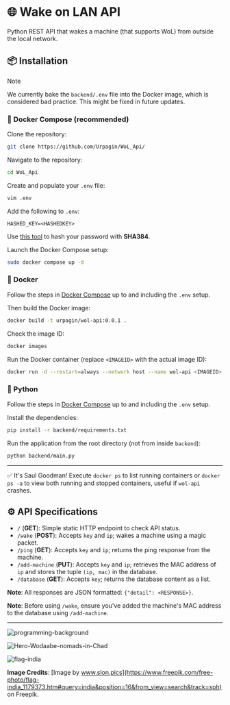 # 🌐 Wake on LAN API

Python REST API that wakes a machine (that supports WoL) from outside the local network.

## 📦 Installation

> [!NOTE]
> We currently bake the `backend/.env` file into the Docker image, which is considered bad practice. This might be fixed in future updates.

### 🐳 Docker Compose (recommended)

Clone the repository:

```bash
git clone https://github.com/Urpagin/WoL_Api/
```

Navigate to the repository:

```bash
cd WoL_Api
```

Create and populate your `.env` file:

```bash
vim .env
```

Add the following to `.env`:

```env
HASHED_KEY=<HASHEDKEY>
```

Use [this tool](https://emn178.github.io/online-tools/sha384.html) to hash your password with **SHA384**.

Launch the Docker Compose setup:

```bash
sudo docker compose up -d
```

### 🐳 Docker

Follow the steps in [Docker Compose](#-docker-compose-recommended) up to and including the `.env` setup.

Then build the Docker image:

```bash
docker build -t urpagin/wol-api:0.0.1 .
```

Check the image ID:

```bash
docker images
```

Run the Docker container (replace `<IMAGEID>` with the actual image ID):

```bash
docker run -d --restart=always --network host --name wol-api <IMAGEID>
```

### 🐍 Python

Follow the steps in [Docker Compose](#-docker-compose-recommended) up to and including the `.env` setup.

Install the dependencies:

```bash
pip install -r backend/requirements.txt
```

Run the application from the root directory (not from inside `backend`):

```bash
python backend/main.py
```

---

✅ It's Saul Goodman! Execute `docker ps` to list running containers or `docker ps -a` to view both running and stopped containers, useful if `wol-api` crashes.

## ⚙️ API Specifications

* `/` (**GET**): Simple static HTTP endpoint to check API status.
* `/wake` (**POST**): Accepts `key` and `ip`; wakes a machine using a magic packet.
* `/ping` (**GET**): Accepts `key` and `ip`; returns the ping response from the machine.
* `/add-machine` (**PUT**): Accepts `key` and `ip`; retrieves the MAC address of `ip` and stores the tuple `(ip, mac)` in the database.
* `/database` (**GET**): Accepts `key`; returns the database content as a list.

**Note**: All responses are JSON formatted: `{"detail": <RESPONSE>}`.

**Note**: Before using `/wake`, ensure you've added the machine's MAC address to the database using `/add-machine`.

---

![programming-background](https://user-images.githubusercontent.com/72459611/233224334-12f22cf9-489b-4838-96ae-3dfb699e1a4f.jpg)

![Hero-Wodaabe-nomads-in-Chad](https://user-images.githubusercontent.com/72459611/232763128-d5a71109-091f-45da-af54-b923ab919c3f.jpg)

![flag-india](https://user-images.githubusercontent.com/72459611/233224416-2acf770f-5706-4983-bbc2-fb2e78d30cd6.jpg)

**Image Credits**: [Image by www.slon.pics](https://www.freepik.com/free-photo/flag-india_1179373.htm#query=india&position=16&from_view=search&track=sph) on Freepik.
